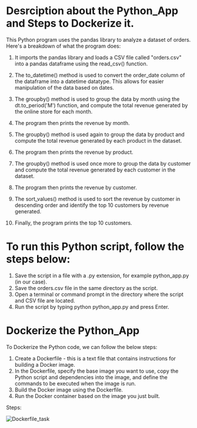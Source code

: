 # Desrciption about the Python_App and Steps to Dockerize it.

This Python program uses the pandas library to analyze a dataset of orders. Here's a breakdown of what the program does:

1. It imports the pandas library and loads a CSV file called "orders.csv" into a pandas dataframe using the read_csv() function.

2. The to_datetime() method is used to convert the order_date column of the dataframe into a datetime datatype. This allows for easier manipulation of the data based on dates.

3. The groupby() method is used to group the data by month using the dt.to_period('M') function, and compute the total revenue generated by the online store for each month.

4. The program then prints the revenue by month.

5. The groupby() method is used again to group the data by product and compute the total revenue generated by each product in the dataset.

6. The program then prints the revenue by product.

7. The groupby() method is used once more to group the data by customer and compute the total revenue generated by each customer in the dataset.

8. The program then prints the revenue by customer.

9. The sort_values() method is used to sort the revenue by customer in descending order and identify the top 10 customers by revenue generated.

10. Finally, the program prints the top 10 customers.


# To run this Python script, follow the steps below:
1.	Save the script in a file with a .py extension, for example python_app.py (in our case).
2.	Save the orders.csv file in the same directory as the script.
3.	Open a terminal or command prompt in the directory where the script and CSV file are located.
4.	Run the script by typing python python_app.py and press Enter.



# Dockerize the Python_App

To Dockerize the Python code, we can follow the below steps:
1.	Create a Dockerfile - this is a text file that contains instructions for building a Docker image.
2.	In the Dockerfile, specify the base image you want to use, copy the Python script and dependencies into the image, and define the commands to be executed when the image is run.
3.	Build the Docker image using the Dockerfile.
4.	Run the Docker container based on the image you just built.

Steps:


![Dockerfile_task](https://user-images.githubusercontent.com/100275029/227486262-d57e1913-377d-40b6-b942-8a7ce3f3ce0b.jpg)


